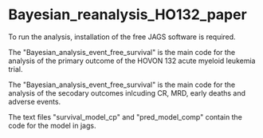 # Bayesian_reanalysis_HO132_paper
To run the analysis, installation of the free JAGS software is required. 

The "Bayesian_analysis_event_free_survival" is the main code for the analysis of the primary outcome of the HOVON 132 acute myeloid leukemia trial.

The "Bayesian_analysis_event_free_survival" is the main code for the analysis of the secodary outcomes inlcuding CR, MRD, early deaths and adverse events.

The text files "survival_model_cp" and "pred_model_comp" contain the code for the model in jags. 
